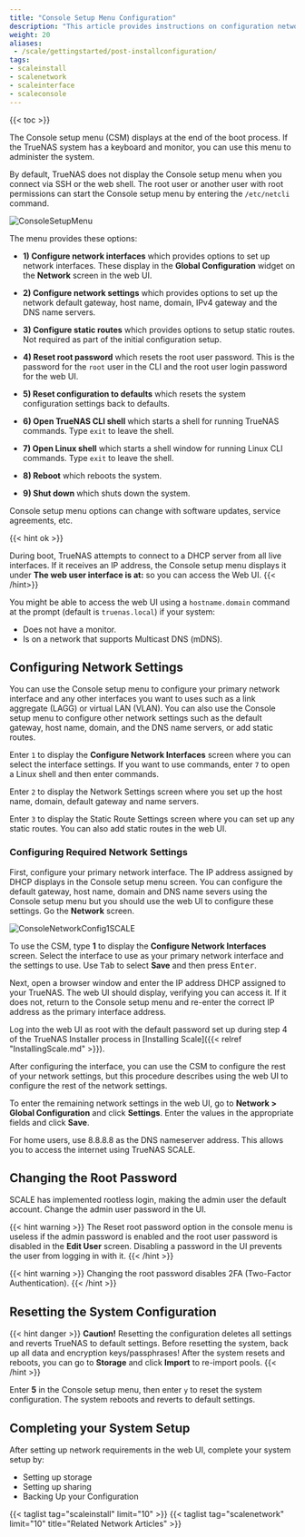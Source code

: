 ```yaml
---
title: "Console Setup Menu Configuration"
description: "This article provides instructions on configuration network settings using the Console setup menu after you install TrueNAS SCALE from the iso file."
weight: 20
aliases:
 - /scale/gettingstarted/post-installconfiguration/
tags:
- scaleinstall
- scalenetwork
- scaleinterface
- scaleconsole
---
```


{{< toc >}}

The Console setup menu (CSM) displays at the end of the boot process.
If the TrueNAS system has a keyboard and monitor, you can use this menu to administer the system.

By default, TrueNAS does not display the Console setup menu when you connect via SSH or the web shell.
The root user or another user with root permissions can start the Console setup menu by entering the `/etc/netcli` command.

![ConsoleSetupMenu](/images/SCALE/22.02/ConsoleSetupMenu.png "TrueNAS Console Setup Menu") 

The menu provides these options:

* **1) Configure network interfaces** which provides options to set up network interfaces. These display in the **Global Configuration** widget on the **Network** screen in the web UI.

* **2) Configure network settings** which provides options to set up the network default gateway, host name, domain, IPv4 gateway and the DNS name servers. 

* **3) Configure static routes** which provides options to setup static routes. Not required as part of the initial configuration setup.

* **4) Reset root password** which resets the root user password. This is the password for the `root` user in the CLI and the root user login password for the web UI.

* **5) Reset configuration to defaults** which resets the system configuration settings back to defaults.

* **6) Open TrueNAS CLI shell** which starts a shell for running TrueNAS commands. Type `exit` to leave the shell.

* **7) Open Linux shell** which starts a shell window for running Linux CLI commands. Type `exit` to leave the shell.

* **8) Reboot** which reboots the system.

* **9) Shut down** which shuts down the system.

Console setup menu options can change with software updates, service agreements, etc.

{{< hint ok >}}

During boot, TrueNAS attempts to connect to a DHCP server from all live interfaces.
If it receives an IP address, the Console setup menu displays it under **The web user interface is at:** so you can access the Web UI.
{{< /hint>}}

You might be able to access the web UI using a `hostname.domain` command at the prompt (default is `truenas.local`) if your system:
* Does not have a monitor.
* Is on a network that supports Multicast DNS (mDNS).

## Configuring Network Settings

You can use the Console setup menu to configure your primary network interface and any other interfaces you want to uses such as a link aggregate (LAGG) or virtual LAN (VLAN). 
You can also use the Console setup menu to configure other network settings such as the default gateway, host name, domain, and the DNS name servers, or add static routes.

Enter `1` to display the **Configure Network Interfaces** screen where you can select the interface settings. If you want to use commands, enter `7` to open a Linux shell and then enter commands.

Enter `2` to display the Network Settings screen where you set up the host name, domain, default gateway and name servers.

Enter `3` to display the Static Route Settings screen where you can set up any static routes. You can also add static routes in the web UI.

### Configuring Required Network Settings 

First, configure your primary network interface. The IP address assigned by DHCP displays in the Console setup menu screen. You can configure the default gateway, host name, domain and DNS name severs using the Console setup menu but you should use the web UI to configure these settings. Go the **Network** screen.

![ConsoleNetworkConfig1SCALE](/images/SCALE/ConsoleNetworkConfig1SCALE.png "TrueNAS SCALE Console Setup Menu")

To use the CSM, type **1** to display the **Configure Network Interfaces** screen. Select the interface to use as your primary network interface and the settings to use. Use <kbd>Tab</kbd> to select **Save** and then press <kbd>Enter</kbd>.  

Next, open a browser window and enter the IP address DHCP assigned to your TrueNAS. The web UI should display, verifying you can access it. If it does not, return to the Console setup menu and re-enter the correct IP address as the primary interface address.

Log into the web UI as root with the default password set up during step 4 of the TrueNAS Installer process in [Installing Scale]({{< relref "InstallingScale.md" >}}).

After configuring the interface, you can use the CSM to configure the rest of your network settings, but this procedure describes using the web UI to configure the rest of the network settings. 

To enter the remaining network settings in the web UI, go to **Network > Global Configuration** and click **Settings**. Enter the values in the appropriate fields and click **Save**.

For home users, use 8.8.8.8 as the DNS nameserver address. This allows you to access the internet using TrueNAS SCALE.

## Changing the Root Password

SCALE has implemented rootless login, making the admin user the default account. Change the admin user password in the UI.

{{< hint warning >}}
The Reset root password option in the console menu is useless if the admin password is enabled and the root user password is disabled in the **Edit User** screen. 
Disabling a password in the UI prevents the user from logging in with it. 
{{< /hint >}}

{{< hint warning >}}
Changing the root password disables 2FA (Two-Factor Authentication).
{{< /hint >}}

## Resetting the System Configuration
{{< hint danger >}}
**Caution!**
Resetting the configuration deletes all settings and reverts TrueNAS to default settings. Before resetting the system, back up all data and encryption keys/passphrases! 
After the system resets and reboots, you can go to **Storage** and click **Import** to re-import pools.
{{< /hint >}}

Enter **5** in the Console setup menu, then enter `y` to reset the system configuration. The system reboots and reverts to default settings.

## Completing your System Setup

After setting up network requirements in the web UI, complete your system setup by:
* Setting up storage
* Setting up sharing
* Backing Up your Configuration

{{< taglist tag="scaleinstall" limit="10" >}}
{{< taglist tag="scalenetwork" limit="10" title="Related Network Articles" >}}